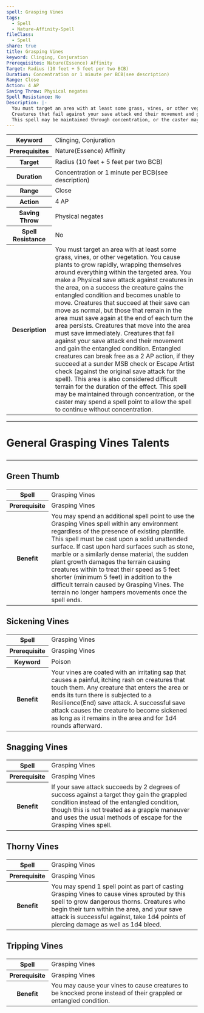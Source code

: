 ```yaml
---
spell: Grasping Vines
tags:
  - Spell
  - Nature-Affinity-Spell
fileClass:
  - Spell
share: true
title: Grasping Vines
keyword: Clinging, Conjuration
Prerequisites: Nature(Essence) Affinity
Target: Radius (10 feet + 5 feet per two BCB)
Duration: Concentration or 1 minute per BCB(see description)
Range: Close
Action: 4 AP
Saving Throw: Physical negates
Spell Resistance: No
Description: |-
  You must target an area with at least some grass, vines, or other vegetation. You cause plants to grow rapidly, wrapping themselves around everything within the targeted area. You make a Physical save attack against creatures in the area, on a success the creature gains the entangled condition and becomes unable to move. Creatures that succeed at their save can move as normal, but those that remain in the area must save again at the end of each turn the area persists. Creatures that move into the area must save immediately.
  Creatures that fail against your save attack end their movement and gain the entangled condition. Entangled creatures can break free as a 2 AP action, if they succeed at a sunder MSB check or Escape Artist check (against the original save attack for the spell). This area is also considered difficult terrain for the duration of the effect.
  This spell may be maintained through concentration, or the caster may spend a spell point to allow the spell to continue without concentration.
---
```


<p><span style="overflow-x: auto;"><table><tbody><tr><th>Keyword</th><td>Clinging, Conjuration</td></tr><tr><th>Prerequisites</th><td>Nature(Essence) Affinity</td></tr><tr><th>Target</th><td>Radius (10 feet + 5 feet per two BCB)</td></tr><tr><th>Duration</th><td>Concentration or 1 minute per BCB(see description)</td></tr><tr><th>Range</th><td>Close</td></tr><tr><th>Action</th><td>4 AP</td></tr><tr><th>Saving Throw</th><td>Physical negates</td></tr><tr><th>Spell Resistance</th><td>No</td></tr><tr><th>Description</th><td>You must target an area with at least some grass, vines, or other vegetation. You cause plants to grow rapidly, wrapping themselves around everything within the targeted area. You make a Physical save attack against creatures in the area, on a success the creature gains the entangled condition and becomes unable to move. Creatures that succeed at their save can move as normal, but those that remain in the area must save again at the end of each turn the area persists. Creatures that move into the area must save immediately.
Creatures that fail against your save attack end their movement and gain the entangled condition. Entangled creatures can break free as a 2 AP action, if they succeed at a sunder MSB check or Escape Artist check (against the original save attack for the spell). This area is also considered difficult terrain for the duration of the effect.
This spell may be maintained through concentration, or the caster may spend a spell point to allow the spell to continue without concentration.</td></tr></tbody></table></span></p><span><span><hr></span></span><h1><span><p>General Grasping Vines Talents</p></span></h1><span><span><hr></span></span><h2><span><p>Green Thumb</p></span></h2><p><span style="overflow-x: auto;"><table><tbody><tr><th>Spell</th><td>Grasping Vines</td></tr><tr><th>Prerequisite</th><td>Grasping Vines</td></tr><tr><th>Benefit</th><td>You may spend an additional spell point to use the Grasping Vines spell within any environment regardless of the presence of existing plantlife. This spell must be cast upon a solid unattended surface.
If cast upon hard surfaces such as stone, marble or a similarly dense material, the sudden plant growth damages the terrain causing creatures within to treat their speed as 5 feet shorter (minimum 5 feet) in addition to the difficult terrain caused by Grasping Vines. The terrain no longer hampers movements once the spell ends. </td></tr></tbody></table></span></p><h2><span><p>Sickening Vines</p></span></h2><p><span style="overflow-x: auto;"><table><tbody><tr><th>Spell</th><td>Grasping Vines</td></tr><tr><th>Prerequisite</th><td>Grasping Vines</td></tr><tr><th>Keyword</th><td>Poison</td></tr><tr><th>Benefit</th><td>Your vines are coated with an irritating sap that causes a painful, itching rash on creatures that touch them. Any creature that enters the area or ends its turn there is subjected to a Resilience(End) save attack. A successful save attack causes the creature to become
sickened
as long as it remains in the area and for 1d4 rounds afterward. </td></tr></tbody></table></span></p><h2><span><p>Snagging Vines</p></span></h2><p><span style="overflow-x: auto;"><table><tbody><tr><th>Spell</th><td>Grasping Vines</td></tr><tr><th>Prerequisite</th><td>Grasping Vines</td></tr><tr><th>Benefit</th><td>If your save attack succeeds by 2 degrees of success against a target they gain the grappled condition instead of the entangled condition, though this is not treated as a grapple maneuver and uses the usual methods of escape for the Grasping Vines spell.</td></tr></tbody></table></span></p><h2><span><p>Thorny Vines</p></span></h2><p><span style="overflow-x: auto;"><table><tbody><tr><th>Spell</th><td>Grasping Vines</td></tr><tr><th>Prerequisite</th><td>Grasping Vines</td></tr><tr><th>Benefit</th><td>You may spend 1 spell point as part of casting Grasping Vines to cause vines sprouted by this spell to grow dangerous thorns. Creatures who begin their turn within the area, and your save attack is successful against, take 1d4 points of piercing damage as well as 1d4 bleed.</td></tr></tbody></table></span></p><h2><span><p>Tripping Vines</p></span></h2><p><span style="overflow-x: auto;"><table><tbody><tr><th>Spell</th><td>Grasping Vines</td></tr><tr><th>Prerequisite</th><td>Grasping Vines</td></tr><tr><th>Benefit</th><td>You may cause your vines to cause creatures to be knocked prone instead of their grappled or entangled condition.</td></tr></tbody></table></span></p>